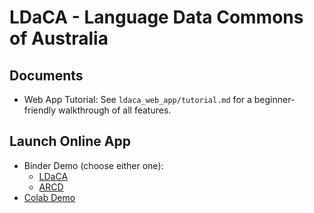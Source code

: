 # LDaCA - Language Data Commons of Australia

## Documents

- Web App Tutorial: See `ldaca_web_app/tutorial.md` for a beginner-friendly walkthrough of all features.

## Launch Online App

- Binder Demo (choose either one):
  - [LDaCA](https://binderhub.atap-binder.cloud.edu.au/v2/gh/Australian-Text-Analytics-Platform/LDaCA-Text-Analytics-Tools/main?labpath=LDaCa_Analysis.ipynb)
  - [ARCD](https://binderhub.rc.nectar.org.au/v2/gh/Australian-Text-Analytics-Platform/LDaCA-Text-Analytics-Tools/HEAD?labpath=LDaCa_Analysis.ipynb)
- [Colab Demo](https://colab.research.google.com/drive/1pdGKLcvqfzQYxh5pRcOj67k24nzw35qK?usp=sharing)
